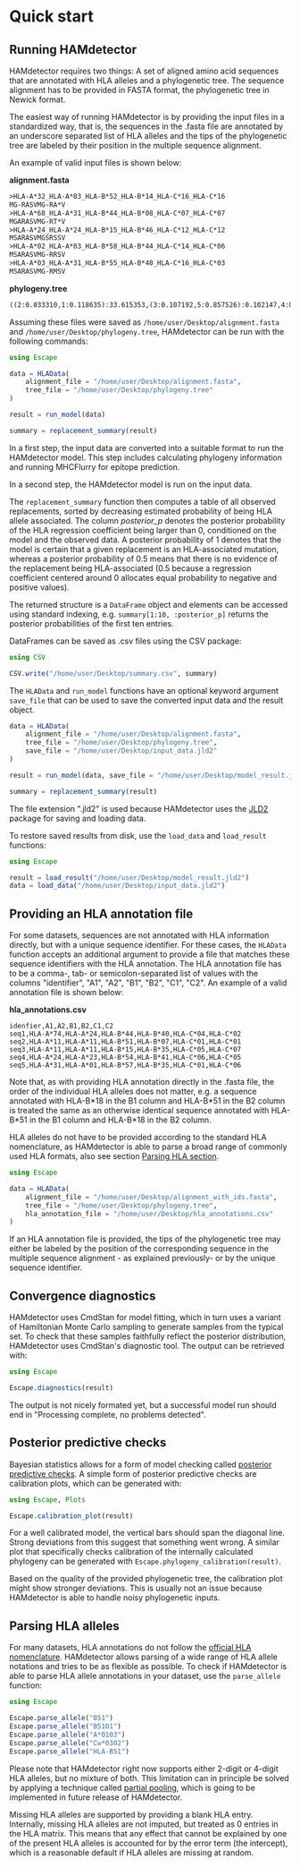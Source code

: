 # Quick start

## Running HAMdetector

HAMdetector requires two things: A set of aligned amino acid sequences that are annotated 
with HLA alleles and a phylogenetic tree. The sequence alignment has to be provided
in FASTA format, the phylogenetic tree in Newick format.

The easiest way of running HAMdetector is by providing the input files in a standardized
way, that is, the sequences in the .fasta file are annotated by an underscore separated
list of HLA alleles and the tips of the phylogenetic tree are labeled by their position
in the multiple sequence alignment.

An example of valid input files is shown below:

**alignment\.fasta**
```txt
>HLA-A*32_HLA-A*03_HLA-B*52_HLA-B*14_HLA-C*16_HLA-C*16
MG-RASVMG-RA*V
>HLA-A*68_HLA-A*31_HLA-B*44_HLA-B*08_HLA-C*07_HLA-C*07
MGARASVMG-RT*V
>HLA-A*24_HLA-A*24_HLA-B*15_HLA-B*46_HLA-C*12_HLA-C*12
MSARASVMGSRSSV
>HLA-A*02_HLA-A*03_HLA-B*58_HLA-B*44_HLA-C*14_HLA-C*06
MSARASVMG-RRSV
>HLA-A*03_HLA-A*31_HLA-B*55_HLA-B*40_HLA-C*16_HLA-C*03
MSARASVMG-RMSV
```

**phylogeny.tree**
```txt
((2:0.033310,1:0.118635):33.615353,(3:0.107192,5:0.857526):0.102147,4:0.247706);
```

Assuming these files were saved as `/home/user/Desktop/alignment.fasta` and
`/home/user/Desktop/phylogeny.tree`, HAMdetector can be run with the following commands:

```julia
using Escape

data = HLAData(
    alignment_file = "/home/user/Desktop/alignment.fasta",
    tree_file = "/home/user/Desktop/phylogeny.tree"
)

result = run_model(data)

summary = replacement_summary(result)
```

In a first step, the input data are converted into a suitable format to run the
HAMdetector model. This step includes calculating phylogeny information and running
MHCFlurry for epitope prediction.

In a second step, the HAMdetector model is run on the input data.

The `replacement_summary` function then computes a table of all observed replacements, sorted
by decreasing estimated probability of being HLA allele associated. The column *posterior_p*
denotes the posterior probability of the HLA regression coefficient being larger than 0,
conditioned on the model and the observed data.
A posterior probability of 1 denotes that the model is certain that a given replacement is an HLA-associated mutation, whereas a posterior probability of 0.5 means that there is
no evidence of the replacement being HLA-associated (0.5 because a regression coefficient centered around 0 allocates equal probability to negative and positive values). 

The returned structure is a `DataFrame` object and elements can be accessed using
standard indexing, e.g. `summary[1:10, :posterior_p]` returns the posterior probabilities
of the first ten entries.

DataFrames can be saved as .csv files using the CSV package:

```julia
using CSV

CSV.write("/home/user/Desktop/summary.csv", summary)
```

The `HLAData` and `run_model` functions have an optional keyword argument `save_file`
that can be used to save the converted input data and the result object.

```julia
data = HLAData(
    alignment_file = "/home/user/Desktop/alignment.fasta",
    tree_file = "/home/user/Desktop/phylogeny.tree",
    save_file = "/home/user/Desktop/input_data.jld2"
)

result = run_model(data, save_file = "/home/user/Desktop/model_result.jld2")

summary = replacement_summary(result)
```

The file extension ".jld2" is used because HAMdetector uses the [JLD2](https://github.com/JuliaIO/JLD2.jl) package for saving and loading data.

To restore saved results from disk, use the `load_data` and `load_result` functions:

```julia
using Escape

result = load_result("/home/user/Desktop/model_result.jld2")
data = load_data("/home/user/Desktop/input_data.jld2")
```

## Providing an HLA annotation file

For some datasets, sequences are not annotated with HLA information directly,
but with a unique sequence identifier.
For these cases, the `HLAData` function accepts an additional argument to provide
a file that matches these sequence identifiers with the HLA annotation.
The HLA annotation file has to be a comma-, tab- or semicolon-separated list
of values with the columns "identifier", "A1", "A2", "B1", "B2", "C1", "C2".
An example of a valid annotation file is shown below:

**hla_annotations.csv**
```text
idenfier,A1,A2,B1,B2,C1,C2
seq1,HLA-A*74,HLA-A*24,HLA-B*44,HLA-B*40,HLA-C*04,HLA-C*02
seq2,HLA-A*11,HLA-A*11,HLA-B*51,HLA-B*07,HLA-C*01,HLA-C*01
seq3,HLA-A*11,HLA-A*11,HLA-B*15,HLA-B*35,HLA-C*05,HLA-C*07
seq4,HLA-A*24,HLA-A*23,HLA-B*54,HLA-B*41,HLA-C*06,HLA-C*05
seq5,HLA-A*31,HLA-A*01,HLA-B*57,HLA-B*35,HLA-C*01,HLA-C*06
```

Note that, as with providing HLA annotation directly in the .fasta file, the
order of the individual HLA alleles does not matter, e.g. a sequence annotated with
HLA-B\*18 in the B1 column and HLA-B\*51 in the B2 column is treated the same
as an otherwise identical sequence annotated with HLA-B\*51 in the B1 column and
HLA-B\*18 in the B2 column.

HLA alleles do not have to be provided according to the standard HLA nomenclature,
as HAMdetector is able to parse a broad range of commonly used HLA formats, also see section
[Parsing HLA section](##parsing-hla-alleles).

```julia
using Escape

data = HLAData(
    alignment_file = "/home/user/Desktop/alignment_with_ids.fasta",
    tree_file = "/home/user/Desktop/phylogeny.tree",
    hla_annotation_file = "/home/user/Desktop/hla_annotations.csv"
)
```

If an HLA annotation file is provided, the tips of the phylogenetic tree may either
be labeled by the position of the corresponding sequence in the multiple sequence alignment -
as explained previously- or by the unique sequence identifier.

## Convergence diagnostics

HAMdetector uses CmdStan for model fitting, which in turn uses a variant of
Hamiltonian Monte Carlo sampling to generate samples from the typical set. 
To check that these samples faithfully reflect the posterior distribution,
HAMdetector uses CmdStan's diagnostic tool. The output can be retrieved with:

```julia
using Escape

Escape.diagnostics(result)
```

The output is not nicely formated yet, but a successful model run should end in "Processing complete, no problems detected".

## Posterior predictive checks

Bayesian statistics allows for a form of model checking called [posterior predictive checks](https://arxiv.org/abs/1709.01449).
A simple form of posterior predictive checks are calibration plots, which can be generated with:

```julia
using Escape, Plots

Escape.calibration_plot(result)
```
 
For a well calibrated model, the vertical bars should span the diagonal line.
Strong deviations from this suggest that something went wrong.
A similar plot that specifically checks calibration of the internally calculated
phylogeny can be generated with `Escape.phylogeny_calibration(result)`.

Based on the quality of the provided phylogenetic tree, the calibration plot might
show stronger deviations. This is usually not an issue because HAMdetector is able to handle noisy phylogenetic inputs.

## Parsing HLA alleles

For many datasets, HLA annotations do not follow the [official HLA nomenclature](http://hla.alleles.org/nomenclature/naming.html). HAMdetector allows parsing of a wide range of HLA allele notations and tries to
be as flexible as possible.
To check if HAMdetector is able to parse HLA allele annotations in your dataset, use
the `parse_allele` function:

```julia
using Escape

Escape.parse_allele("B51")
Escape.parse_allele("B5101")
Escape.parse_allele("A*0103")
Escape.parse_allele("Cw*0302")
Escape.parse_allele("HLA-B51")
```

Please note that HAMdetector right now supports either 2-digit or 4-digit HLA alleles,
but no mixture of both. This limitation can in principle be solved by applying a technique called
[partial pooling](http://www.stat.columbia.edu/~gelman/research/published/multi2.pdf), 
which is going to be implemented in future release of HAMdetector.

Missing HLA alleles are supported by providing a blank HLA entry. Internally,
missing HLA alleles are not imputed, but treated as 0 entries in the HLA matrix.
This means that any effect that cannot be explained by one of the present HLA alleles
is accounted for by the error term (the intercept), which is a reasonable default if
HLA alleles are missing at random.